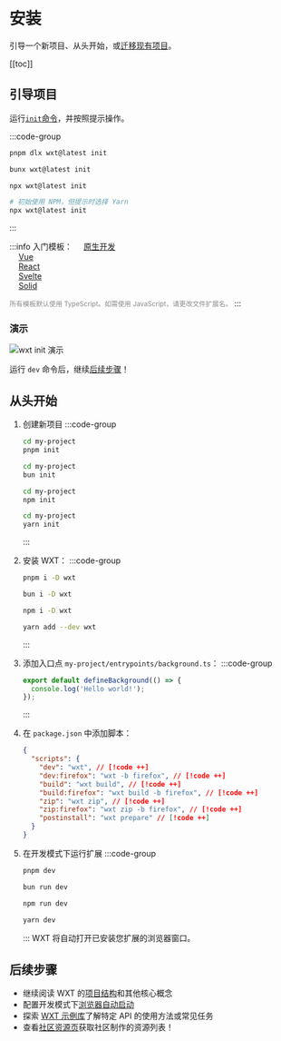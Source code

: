 # 安装

引导一个新项目、从头开始，或[迁移现有项目](/guide/resources/migrate)。

[[toc]]

## 引导项目

运行[`init`命令](/api/cli/wxt-init)，并按照提示操作。

:::code-group

```sh [PNPM]
pnpm dlx wxt@latest init
```

```sh [Bun]
bunx wxt@latest init
```

```sh [NPM]
npx wxt@latest init
```

```sh [Yarn]
# 初始使用 NPM，但提示时选择 Yarn
npx wxt@latest init
```

:::

:::info 入门模板：
[<Icon name="TypeScript" style="margin-left: 16px;" />原生开发](https://github.com/wxt-dev/wxt/tree/main/templates/vanilla)<br/>[<Icon name="Vue" style="margin-left: 16px;" />Vue](https://github.com/wxt-dev/wxt/tree/main/templates/vue)<br/>[<Icon name="React" style="margin-left: 16px;" />React](https://github.com/wxt-dev/wxt/tree/main/templates/react)<br/>[<Icon name="Svelte" style="margin-left: 16px;" />Svelte](https://github.com/wxt-dev/wxt/tree/main/templates/svelte)<br/>[<Icon name="Solid" icon="https://www.solidjs.com/img/favicons/favicon-32x32.png" style="margin-left: 16px;" />Solid](https://github.com/wxt-dev/wxt/tree/main/templates/solid)

<small style="opacity: 50%">所有模板默认使用 TypeScript。如需使用 JavaScript，请更改文件扩展名。</small>
:::

### 演示

![wxt init 演示](/assets/init-demo.gif)

运行 `dev` 命令后，继续[后续步骤](#next-steps)！

## 从头开始

1. 创建新项目
   :::code-group

   ```sh [PNPM]
   cd my-project
   pnpm init
   ```

   ```sh [Bun]
   cd my-project
   bun init
   ```

   ```sh [NPM]
   cd my-project
   npm init
   ```

   ```sh [Yarn]
   cd my-project
   yarn init
   ```

   :::

2. 安装 WXT：
   :::code-group

   ```sh [PNPM]
   pnpm i -D wxt
   ```

   ```sh [Bun]
   bun i -D wxt
   ```

   ```sh [NPM]
   npm i -D wxt
   ```

   ```sh [Yarn]
   yarn add --dev wxt
   ```

   :::

3. 添加入口点 `my-project/entrypoints/background.ts`：
   :::code-group

   ```ts
   export default defineBackground(() => {
     console.log('Hello world!');
   });
   ```

   :::

4. 在 `package.json` 中添加脚本：

   ```json [package.json]
   {
     "scripts": {
       "dev": "wxt", // [!code ++]
       "dev:firefox": "wxt -b firefox", // [!code ++]
       "build": "wxt build", // [!code ++]
       "build:firefox": "wxt build -b firefox", // [!code ++]
       "zip": "wxt zip", // [!code ++]
       "zip:firefox": "wxt zip -b firefox", // [!code ++]
       "postinstall": "wxt prepare" // [!code ++]
     }
   }
   ```

5. 在开发模式下运行扩展
   :::code-group

   ```sh [PNPM]
   pnpm dev
   ```

   ```sh [Bun]
   bun run dev
   ```

   ```sh [NPM]
   npm run dev
   ```

   ```sh [Yarn]
   yarn dev
   ```

   :::
   WXT 将自动打开已安装您扩展的浏览器窗口。

## 后续步骤

- 继续阅读 WXT 的[项目结构](/guide/essentials/project-structure)和其他核心概念
- 配置开发模式下[浏览器自动启动](/guide/essentials/config/browser-startup)
- 探索 [WXT 示例库](/examples)了解特定 API 的使用方法或常见任务
- 查看[社区资源页](/guide/resources/community)获取社区制作的资源列表！
